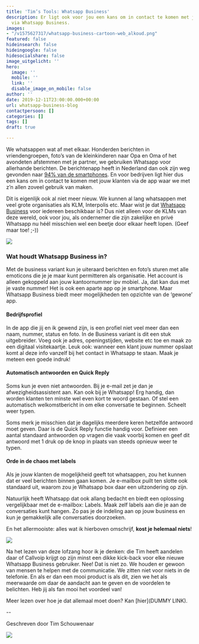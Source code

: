 ```yaml
---
title: 'Tim’s Tools: Whatsapp Business'
description: Er ligt ook voor jou een kans om in contact te komen met jouw klanten
  via Whatsapp Business.
images:
- "/v1575627317/whatsapp-business-cartoon-web_alkoud.png"
featured: false
hideinsearch: false
hideingoogle: false
hidesocialshare: false
image_uitgelicht: ''
hero:
  image: ''
  mobile: ''
  link: ''
  disable_image_on_mobile: false
author: ''
date: 2019-12-11T23:00:00.000+00:00
url: whatsapp-business-blog
contactpersoon: []
categories: []
tags: []
draft: true

---
```

We whatsappen wat af met elkaar. Honderden berichten in vriendengroepen, foto’s van de kleinkinderen naar Opa en Oma of het avondeten afstemmen met je partner, we gebruiken Whatsapp voor allerhande berichten. De berichtenapp heeft in Nederland dan ook zijn weg gevonden naar [94% van de smartphones](https://www.emerce.nl/nieuws/facebook-domineert-nederlands-speelveld-apps-berichten-sociale-media). En voor bedrijven ligt hier dus een kans om in contact te komen met jouw klanten via de app waar we met z’n allen zoveel gebruik van maken.

Dit is eigenlijk ook al niet meer nieuw. We kunnen al lang whatsappen met veel grote organisaties als KLM, Interpolis etc. Maar wist je dat [Whatsapp Business](https://www.whatsapp.com/business/) voor iedereen beschikbaar is? Dus niet alleen voor de KLMs van deze wereld, ook voor jou, als ondernemer die zijn zakelijke en privé Whatsapp nu héél misschien wel een beetje door elkaar heeft lopen. (Geef maar toe! ;-))

![](https://res.cloudinary.com/callvoip/image/upload/v1575627200/whatsapp-business-web_i8itfl.png)

### Wat houdt Whatsapp Business in?

Met de business variant kun je uiteraard berichten en foto’s sturen met alle emoticons die je je maar kunt permitteren als organisatie. Het account is alleen gekoppeld aan jouw kantoornummer ipv mobiel. Ja, dat kan dus met je vaste nummer! Het is ook een aparte app op je smartphone. Maar Whatsapp Business biedt meer mogelijkheden ten opzichte van de ‘gewone’ app.

#### Bedrijfsprofiel

In de app die jij en ik gewend zijn, is een profiel niet veel meer dan een naam, nummer, status en foto. In de Business variant is dit een stuk uitgebreider. Voeg ook je adres, openingstijden, website etc toe en maak zo een digitaal visitekaartje. Leuk ook: wanneer een klant jouw nummer opslaat komt al deze info vanzelf bij het contact in Whatsapp te staan. Maak je meteen een goede indruk! 

#### Automatisch antwoorden en Quick Reply

Soms kun je even niet antwoorden. Bij je e-mail zet je dan je afwezigheidsassistent aan. Kan ook bij je Whatsapp! Erg handig, dan worden klanten ten minste wel even kort te woord gestaan. Of stel een automatisch welkomstbericht in om elke conversatie te beginnen. Scheelt weer typen.

Soms merk je misschien dat je dagelijks meerdere keren hetzelfde antwoord moet geven. Daar is de Quick Reply functie handig voor. Definieer een aantal standaard antwoorden op vragen die vaak voorbij komen en geef dit antwoord met 1 druk op de knop in plaats van steeds opnieuw weer te typen.

#### Orde in de chaos met labels

Als je jouw klanten de mogelijkheid geeft tot whatsappen, zou het kunnen dat er veel berichten binnen gaan komen. Je e-mailbox puilt ten slotte ook standaard uit, waarom zou je Whatsapp box daar een uitzondering op zijn.

Natuurlijk heeft Whatsapp dat ook allang bedacht en biedt een oplossing vergelijkbaar met de e-mailbox: Labels. Maak zelf labels aan die je aan de conversaties kunt hangen. Zo pas je de indeling aan op jouw business en kun je gemakkelijk alle conversaties doorzoeken.

En het allermooiste: alles wat ik hierboven omschrijf, **kost je helemaal niets**!

![](https://res.cloudinary.com/callvoip/image/upload/v1575627317/whatsapp-business-cartoon-web_alkoud.png)

Na het lezen van deze lofzang hoor ik je denken: die Tim heeft aandelen daar of Callvoip krijgt op zijn minst een dikke kick-back voor elke nieuwe Whatsapp Business gebruiker. Nee! Dat is niet zo. We houden er gewoon van mensen te helpen met de communicatie. We zitten niet voor niets in de telefonie. En als er dan een mooi product is als dit, zien we het als meerwaarde om daar de aandacht aan te geven en de voordelen te belichten. Heb jij als fan mooi het voordeel van!

Meer lezen over hoe je dat allemaal moet doen? Kan [hier](DUMMY LINK).

\--

Geschreven door Tim Schouwenaar

![](https://res.cloudinary.com/callvoip/image/upload/v1575381401/TS_blog_ahjafu.jpg)